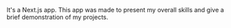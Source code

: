 <!-- @format -->

It's a Next.js app. This app was made to present my overall skills and give a brief demonstration of my projects.
